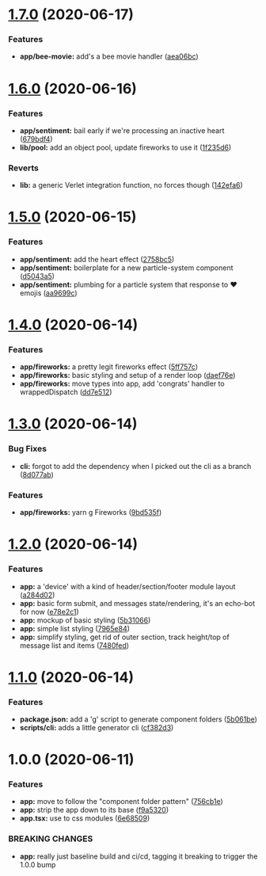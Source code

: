 # [1.7.0](https://github.com/mysterycommand/maslows-particle-system/compare/v1.6.0...v1.7.0) (2020-06-17)


### Features

* **app/bee-movie:** add's a bee movie handler ([aea06bc](https://github.com/mysterycommand/maslows-particle-system/commit/aea06bc40af96f83fbfa64ea83615590d752d0d9))

# [1.6.0](https://github.com/mysterycommand/maslows-particle-system/compare/v1.5.0...v1.6.0) (2020-06-16)


### Features

* **app/sentiment:** bail early if we're processing an inactive heart ([679bdf4](https://github.com/mysterycommand/maslows-particle-system/commit/679bdf417b909c48f45786f0a902000aff1ebb5c))
* **lib/pool:** add an object pool, update fireworks to use it ([1f235d6](https://github.com/mysterycommand/maslows-particle-system/commit/1f235d69249185aebb1531a9fc8857f58c1e6668))


### Reverts

* **lib:** a generic Verlet integration function, no forces though ([142efa6](https://github.com/mysterycommand/maslows-particle-system/commit/142efa62841fa1e97b943f73c9e8e936011e3d20))

# [1.5.0](https://github.com/mysterycommand/maslows-particle-system/compare/v1.4.0...v1.5.0) (2020-06-15)


### Features

* **app/sentiment:** add the heart effect ([2758bc5](https://github.com/mysterycommand/maslows-particle-system/commit/2758bc5be6cc46067530154ac79d4d04f7f56977))
* **app/sentiment:** boilerplate for a new particle-system component ([d5043a5](https://github.com/mysterycommand/maslows-particle-system/commit/d5043a5bdb733f1fa22e6669d38f1d1eb253d7e3))
* **app/sentiment:** plumbing for a particle system that response to ❤️ emojis ([aa9699c](https://github.com/mysterycommand/maslows-particle-system/commit/aa9699c276820ba741e51de838a5fb965c6b5dd8))

# [1.4.0](https://github.com/mysterycommand/maslows-particle-system/compare/v1.3.0...v1.4.0) (2020-06-14)


### Features

* **app/fireworks:** a pretty legit fireworks effect ([5ff757c](https://github.com/mysterycommand/maslows-particle-system/commit/5ff757cee477b50af382382d577581696f281291))
* **app/fireworks:** basic styling and setup of a render loop ([daef76e](https://github.com/mysterycommand/maslows-particle-system/commit/daef76eea33b49c00fd2efdf7f77d202ef99287c))
* **app/fireworks:** move types into app, add 'congrats' handler to wrappedDispatch ([dd7e512](https://github.com/mysterycommand/maslows-particle-system/commit/dd7e512a076db8db4d71421bd33078031b433f4f))

# [1.3.0](https://github.com/mysterycommand/maslows-particle-system/compare/v1.2.0...v1.3.0) (2020-06-14)


### Bug Fixes

* **cli:** forgot to add the dependency when I picked out the cli as a branch ([8d077ab](https://github.com/mysterycommand/maslows-particle-system/commit/8d077ab54f09b23aee92cead3c3985c01425d24d))


### Features

* **app/fireworks:** yarn g Fireworks ([9bd535f](https://github.com/mysterycommand/maslows-particle-system/commit/9bd535f9f5fa57d86caca89a314426f186300fc0))

# [1.2.0](https://github.com/mysterycommand/maslows-particle-system/compare/v1.1.0...v1.2.0) (2020-06-14)


### Features

* **app:** a 'device' with a kind of header/section/footer module layout ([a284d02](https://github.com/mysterycommand/maslows-particle-system/commit/a284d02a2d3c2561d6d748cc7277096dc6dbcacb))
* **app:** basic form submit, and messages state/rendering, it's an echo-bot for now ([e78e2c1](https://github.com/mysterycommand/maslows-particle-system/commit/e78e2c1d62d1ac41110e54f83cb7d110f8a8c5fe))
* **app:** mockup of basic styling ([5b31066](https://github.com/mysterycommand/maslows-particle-system/commit/5b310667d2703cb6be50b174a583ee0a89f7ef45))
* **app:** simple list styling ([7965e84](https://github.com/mysterycommand/maslows-particle-system/commit/7965e84ac3f9c04f94cf7e1ad8706c132e2a27be))
* **app:** simplify styling, get rid of outer section, track height/top of message list and items ([7480fed](https://github.com/mysterycommand/maslows-particle-system/commit/7480fede3ec0a3b61aac7fd45b2745faac3d8884))

# [1.1.0](https://github.com/mysterycommand/maslows-particle-system/compare/v1.0.0...v1.1.0) (2020-06-14)


### Features

* **package.json:** add a 'g' script to generate component folders ([5b061be](https://github.com/mysterycommand/maslows-particle-system/commit/5b061be6d025a2157a6c4909c628324bdce8138c))
* **scripts/cli:** adds a little generator cli ([cf382d3](https://github.com/mysterycommand/maslows-particle-system/commit/cf382d3813cd7422d46614310fd8ad483610f858))

# 1.0.0 (2020-06-11)


### Features

* **app:** move to follow the "component folder pattern" ([756cb1e](https://github.com/mysterycommand/maslows-particle-system/commit/756cb1e7906eca85ad9ab2aaeb18eef4068731e9))
* **app:** strip the app down to its base ([f9a5320](https://github.com/mysterycommand/maslows-particle-system/commit/f9a5320d9b91d0ec619405dcc84e7ae391007f59))
* **app.tsx:** use to css modules ([6e68509](https://github.com/mysterycommand/maslows-particle-system/commit/6e68509653d54ae7516067dcce8d2abac1cde0c2))


### BREAKING CHANGES

* **app:** really just baseline build and ci/cd, tagging it breaking to trigger the 1.0.0 bump
